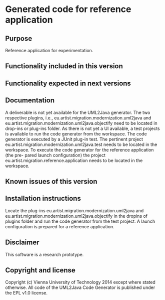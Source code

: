Generated code for reference application 
========================================

Purpose
-------

Reference application for experimentation.


Functionality included in this version
--------------------------------------




Functionality expected in next versions
---------------------------------------


Documentation
-------------

A deliverable is not yet available for the UML2Java generator. The two respective plugins, i.e.,
eu.artist.migration.modernization.uml2java and eu.artist.migration.modernization.uml2java.objectify
need to be located in drop-ins or plug-ins folder. As there is not yet a UI available, a test
projects is available to run the code generator from the workspace. The code generator is executed by
a JUnit plug-in test. The pertinent project eu.artist.migration.modernization.uml2java.test needs to 
be located in the workspace. To execute the code generator for the reference application (the pre-
pared launch configuration) the project eu.artist.migration.reference.application needs to be located
in the workspace.   

Known issues of this version
----------------------------


Installation instructions
-------------------------

Locate the plug-ins eu.artist.migration.modernization.uml2java and   
eu.artist.migration.modernization.uml2java.objectify in the dropins of plugins folder and
run the code generator from the test project. A launch configuration is prepared for
a reference application.

Disclaimer
----------

This software is a research prototype.


Copyright and license
---------------------

Copyright (c) Vienna University of Technology 2014 except where stated otherwise.
All code of the UML2Java Code Generator is published under the EPL v1.0 license.

